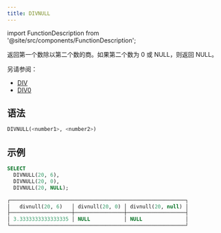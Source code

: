 ```yaml
---
title: DIVNULL
---
```

import FunctionDescription from '@site/src/components/FunctionDescription';

<FunctionDescription description="引入或更新于：v1.2.345"/>

返回第一个数除以第二个数的商。如果第二个数为 0 或 NULL，则返回 NULL。

另请参阅：

- [DIV](div.md)
- [DIV0](div0.md)

## 语法

```sql
DIVNULL(<number1>, <number2>)
```

## 示例

```sql
SELECT
  DIVNULL(20, 6),
  DIVNULL(20, 0),
  DIVNULL(20, NULL);

┌─────────────────────────────────────────────────────────┐
│   divnull(20, 6)   │ divnull(20, 0) │ divnull(20, null) │
├────────────────────┼────────────────┼───────────────────┤
│ 3.3333333333333335 │ NULL           │ NULL              │
└─────────────────────────────────────────────────────────┘
```